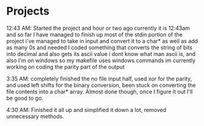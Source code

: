 # Projects
12:43 AM:
Started the project and hour or two ago
currently it is 12:43am and so far I have managed to finish up most of the stdin portion of the project
i've managed to take in input and convert it to a char* as well as add as many 0s and needed
I coded something that converts the string of bits into decimal and also gets its ascii value
i dont know what man ascii is, and also I'm on windows so my makefile uses windows commands
im currently working on coding the parity part of the output

3:35 AM: 
completely finished the no file input half, used xor for the parity, and used left shifts for the binary conversion, been stuck on converting the file contents into a char* array.
Almost done though, once I figure it out I'll be good to go.

4:30 AM:
Finished it all up and simplified it down a lot, removed unnecessary methods.


